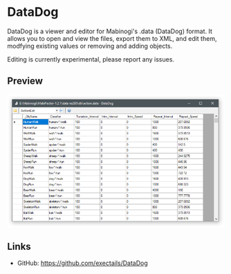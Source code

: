 DataDog
=============================================================================

DataDog is a viewer and editor for Mabinogi's .data (DataDog) format.
It allows you to open and view the files, export them to XML, and
edit them, modfying existing values or removing and adding objects.

Editing is currently experimental, please report any issues.

Preview
-----------------------------------------------------------------------------

![](preview.png)

Links
-----------------------------------------------------------------------------

- GitHub: https://github.com/exectails/DataDog

